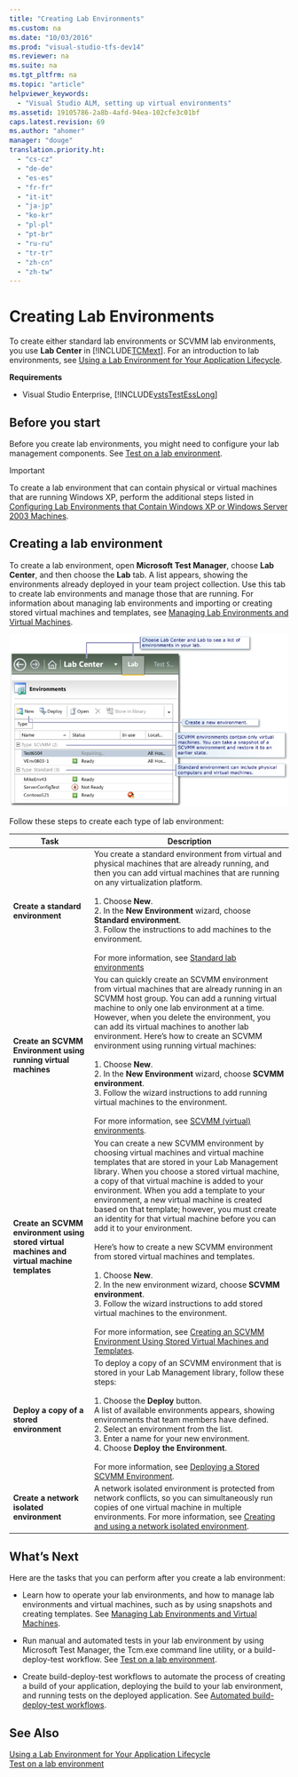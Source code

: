 ```yaml
---
title: "Creating Lab Environments"
ms.custom: na
ms.date: "10/03/2016"
ms.prod: "visual-studio-tfs-dev14"
ms.reviewer: na
ms.suite: na
ms.tgt_pltfrm: na
ms.topic: "article"
helpviewer_keywords: 
  - "Visual Studio ALM, setting up virtual environments"
ms.assetid: 19105786-2a8b-4afd-94ea-102cfe3c01bf
caps.latest.revision: 69
ms.author: "ahomer"
manager: "douge"
translation.priority.ht: 
  - "cs-cz"
  - "de-de"
  - "es-es"
  - "fr-fr"
  - "it-it"
  - "ja-jp"
  - "ko-kr"
  - "pl-pl"
  - "pt-br"
  - "ru-ru"
  - "tr-tr"
  - "zh-cn"
  - "zh-tw"
---
```

# Creating Lab Environments
To create either standard lab environments or SCVMM lab environments, you use **Lab Center** in [!INCLUDE[TCMext](../codequality/includes/tcmext_md.md)]. For an introduction to lab environments, see [Using a Lab Environment for Your Application Lifecycle](../test/using-a-lab-environment-for-your-application-lifecycle.md).  
  
 **Requirements**  
  
-   Visual Studio Enterprise, [!INCLUDE[vstsTestEssLong](../test/includes/vststestesslong_md.md)]  
  
##  <a name="start"></a> Before you start  
 Before you create lab environments, you might need to configure your lab management components. See [Test on a lab environment](../test/test-on-a-lab-environment.md).  
  
> [!IMPORTANT]
>  To create a lab environment that can contain physical or virtual machines that are running Windows XP, perform the additional steps listed in [Configuring Lab Environments that Contain Windows XP or Windows Server 2003 Machines](../test/configuring-lab-environments-that-contain-windows-xp-or-windows-server-2003-machines.md).  
  
##  <a name="thissection"></a> Creating a lab environment  
 To create a lab environment, open **Microsoft Test Manager**, choose **Lab Center**, and then choose the **Lab** tab. A list appears, showing the environments already deployed in your team project collection. Use this tab to create lab environments and manage those that are running. For information about managing lab environments and importing or creating stored virtual machines and templates, see [Managing Lab Environments and Virtual Machines](../test/managing-lab-environments-and-virtual-machines.md).  
  
 ![Environment list under Lab Center, Lab tab.](../test/media/lm_envwiz_start.png "LM_EnvWiz_Start")  
  
 Follow these steps to create each type of lab environment:  
  
|Task|Description|  
|----------|-----------------|  
|**Create a standard environment**|You create a standard environment from virtual and physical machines that are already running, and then you can add virtual machines that are running on any virtualization platform.<br /><br /> 1.  Choose **New**.<br />2.  In the **New Environment** wizard, choose **Standard environment**.<br />3.  Follow the instructions to add machines to the environment.<br /><br /> For more information, see [Standard lab environments](../test/standard-lab-environments.md)|  
|**Create an SCVMM Environment using running virtual machines**|You can quickly create an SCVMM environment from virtual machines that are already running in an SCVMM host group. You can add a running virtual machine to only one lab environment at a time. However, when you delete the environment, you can add its virtual machines to another lab environment. Here’s how to create an SCVMM environment using running virtual machines:<br /><br /> 1.  Choose **New**.<br />2.  In the **New Environment** wizard, choose **SCVMM environment**.<br />3.  Follow the wizard instructions to add running virtual machines to the environment.<br /><br /> For more information, see [SCVMM (virtual) environments](../test/scvmm--virtual--environments.md).|  
|**Create an SCVMM environment using stored virtual machines and virtual machine templates**|You can create a new SCVMM environment by choosing virtual machines and virtual machine templates that are stored in your Lab Management library. When you choose a stored virtual machine, a copy of that virtual machine is added to your environment. When you add a template to your environment, a new virtual machine is created based on that template; however, you must create an identity for that virtual machine before you can add it to your environment.<br /><br /> Here’s how to create a new SCVMM environment from stored virtual machines and templates.<br /><br /> 1.  Choose **New**.<br />2.  In the new environment wizard, choose **SCVMM environment**.<br />3.  Follow the wizard instructions to add stored virtual machines to the environment.<br /><br /> For more information, see [Creating an SCVMM Environment Using Stored Virtual Machines and Templates](../test/creating-an-scvmm-environment-using-stored-virtual-machines-and-templates.md).|  
|**Deploy a copy of a stored environment**|To deploy a copy of an SCVMM environment that is stored in your Lab Management library, follow these steps:<br /><br /> 1.  Choose the **Deploy** button.<br />     A list of available environments appears, showing environments that team members have defined.<br />2.  Select an environment from the list.<br />3.  Enter a name for your new environment.<br />4.  Choose **Deploy the Environment**.<br /><br /> For more information, see [Deploying a Stored SCVMM Environment](../test/deploying-a-stored-scvmm-environment.md).|  
|**Create a network isolated environment**|A network isolated environment is protected from network conflicts, so you can simultaneously run copies of one virtual machine in multiple environments. For more information, see [Creating and using a network isolated environment](../test/creating-and-using-a-network-isolated-environment.md).|  
  
##  <a name="next"></a> What’s Next  
 Here are the tasks that you can perform after you create a lab environment:  
  
-   Learn how to operate your lab environments, and how to manage lab environments and virtual machines, such as by using snapshots and creating templates. See [Managing Lab Environments and Virtual Machines](../test/managing-lab-environments-and-virtual-machines.md).  
  
-   Run manual and automated tests in your lab environment by using Microsoft Test Manager, the Tcm.exe command line utility, or a build-deploy-test workflow. See [Test on a lab environment](../test/test-on-a-lab-environment.md).  
  
-   Create build-deploy-test workflows to automate the process of creating a build of your application, deploying the build to your lab environment, and running tests on the deployed application. See [Automated build-deploy-test workflows](../test/automated-build-deploy-test-workflows.md).  
  
## See Also  
 [Using a Lab Environment for Your Application Lifecycle](../test/using-a-lab-environment-for-your-application-lifecycle.md)   
 [Test on a lab environment](../test/test-on-a-lab-environment.md)